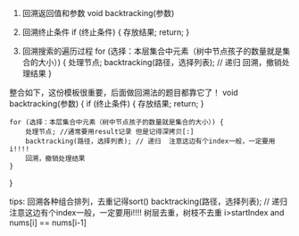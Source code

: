 1. 回溯返回值和参数
void backtracking(参数)

2. 回溯终止条件
if (终止条件) {
    存放结果;
    return;
}
3. 回溯搜索的遍历过程
for (选择：本层集合中元素（树中节点孩子的数量就是集合的大小）) {
    处理节点;
    backtracking(路径，选择列表); // 递归
    回溯，撤销处理结果
}

整合如下，这份模板很重要，后面做回溯法的题目都靠它了！
void backtracking(参数) {
    if (终止条件) {
        存放结果;
        return;
    }

    for (选择：本层集合中元素（树中节点孩子的数量就是集合的大小）) {
        处理节点; //通常要用result记录 但是记得深拷贝[:]
        backtracking(路径，选择列表); // 递归  注意这边有个index一般，一定要用i!!!!
        回溯，撤销处理结果
    }
}

tips:
回溯各种组合排列，去重记得sort()
backtracking(路径，选择列表); // 递归  注意这边有个index一般，一定要用i!!!!
树层去重，树枝不去重 i>startIndex and nums[i] == nums[i-1]

